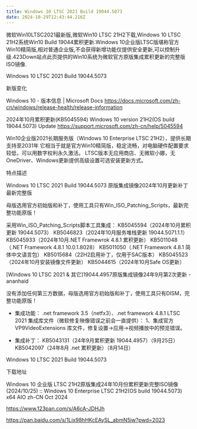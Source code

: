 ```yaml
---
title: Windows 10 LTSC 2021 Build 19044.5073
date: 2024-10-29T12:43:44.216Z
---
```


微软Win10LTSC2021最新版,微软Win10 LTSC 21H2下载,Windows 10 LTSC 21H2系统Win10 Build 19044累积更新.Windows 10企业版LTSC版堪称官方Win10精简版,相对普通企业版,不会获得新增功能仅提供安全更新,可以控制升级.423Down站点此页提供的Win10系统为微软官方原版集成累积更新的完整版ISO镜像.

Windows 10 LTSC 2021 Build 19044.5073

新版变化

Windows 10 - 版本信息 | Microsoft Docs
https://docs.microsoft.com/zh-cn/windows/release-health/release-information

2024年10月累积更新(KB5045594) Windows 10 version 21H2(OS build 19044.5073) Update
https://support.microsoft.com/zh-cn/help/5045594

Win10企业版2021长期服务版（Windows 10 Enterprise LTSC 21H2），提供长期支持至2031年
它相当于就是官方Win10精简版，稳定流畅，对电脑硬件配置要求较低，可以用数字权利永久激活。
LTSC版本无应用商店、无微软小娜，无OneDriver、Windows更新提供高级设置可选安装更新方式。

特点描述

Windows 10 LTSC 2021 Build 19044.5073 原版集成镜像2024年10月更新补丁最新完整版

母版选用官方初始版和补丁，使用工具只有Win_ISO_Patching_Scripts，最新完整功能原版！

采用Win_ISO_Patching_Scripts脚本工具集成：
KB5045594（2024年10月累积更新 19044.5073）
KB5046823（2024年10月服务堆栈更新 19044.5071.1.1）
KB5045933（2024年10月.NET Framewrok 4.8.1 累积更新）
KB5011048（.NET Framework 4.8.1 10.0.1.8028）
KB5011050（.NET Framework 4.8.1 简体中文语言包）
KB5015684（22H2启用补丁，仅用于SAC版本）
KB5045523（2024年10月安装镜像文件更新）
KB5044615（2024年10月Safe OS更新）

[Windows 10 LTSC 2021 & 其它]19044.4957原版集成镜像24年9月第2次更新 - ananhaid

没有添加任何第三方数据，母版选用官方初始版和补丁，使用工具只有DISM，完整功能原版！

- 集成功能：
.net framework 3.5（netfx3）、.net framework 4.8.1
LTSC 2021 集成库文件（微软修复映像错误之前会一直提供）：
1、集成官方 VP9VideoExtensions 库文件，修复设置->应用->视频播放中的预览错误。

- 集成补丁：
KB5043131（24年9月累积更新 19044.4957）（9月25日）
KB5042097（24年8月 .net 累积更新）（8月14日）

Windows 10 LTSC 2021 Build 19044.5073

下载地址

Windows 10 企业版 LTSC 21H2原版集成24年10月份累积更新完整ISO镜像 (2024/10/25)
:: Windows 10 Enterprise LTSC 21H2(OS build 19044.5073) x64 AIO zh-CN Oct 2024

https://www.123pan.com/s/A6cA-JDHJh

https://pan.baidu.com/s/1Lix98hHKcEAySL_abmN5jw?pwd=2023